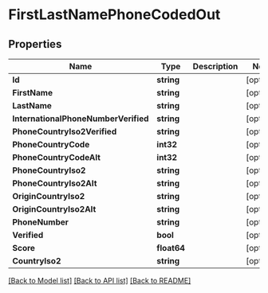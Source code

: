 # FirstLastNamePhoneCodedOut

## Properties
Name | Type | Description | Notes
------------ | ------------- | ------------- | -------------
**Id** | **string** |  | [optional] 
**FirstName** | **string** |  | [optional] 
**LastName** | **string** |  | [optional] 
**InternationalPhoneNumberVerified** | **string** |  | [optional] 
**PhoneCountryIso2Verified** | **string** |  | [optional] 
**PhoneCountryCode** | **int32** |  | [optional] 
**PhoneCountryCodeAlt** | **int32** |  | [optional] 
**PhoneCountryIso2** | **string** |  | [optional] 
**PhoneCountryIso2Alt** | **string** |  | [optional] 
**OriginCountryIso2** | **string** |  | [optional] 
**OriginCountryIso2Alt** | **string** |  | [optional] 
**PhoneNumber** | **string** |  | [optional] 
**Verified** | **bool** |  | [optional] 
**Score** | **float64** |  | [optional] 
**CountryIso2** | **string** |  | [optional] 

[[Back to Model list]](../README.md#documentation-for-models) [[Back to API list]](../README.md#documentation-for-api-endpoints) [[Back to README]](../README.md)


